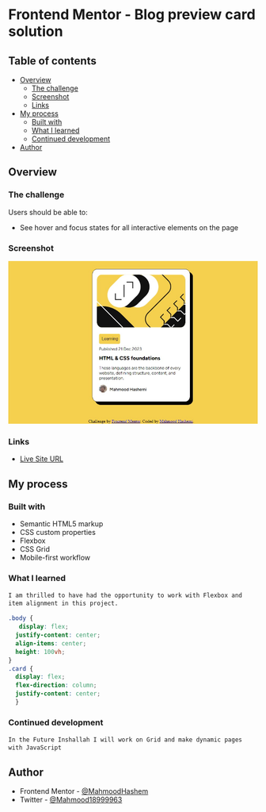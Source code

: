 # Frontend Mentor - Blog preview card solution

## Table of contents

- [Overview](#overview)
  - [The challenge](#the-challenge)
  - [Screenshot](#screenshot)
  - [Links](#links)
- [My process](#my-process)
  - [Built with](#built-with)
  - [What I learned](#what-i-learned)
  - [Continued development](#continued-development)
- [Author](#author)

## Overview

### The challenge

Users should be able to:

- See hover and focus states for all interactive elements on the page

### Screenshot

![](./assets/images/Screenshot_23-4-2024_183449_127.0.0.1.jpeg)


### Links

- [Live Site URL](https://mahmoodhashem.github.io/Mentor-Challanges/Blog%20card/index.html)

## My process

### Built with

- Semantic HTML5 markup
- CSS custom properties
- Flexbox
- CSS Grid
- Mobile-first workflow

### What I learned
    I am thrilled to have had the opportunity to work with Flexbox and item alignment in this project. 


```css
.body {
   display: flex;
  justify-content: center;
  align-items: center;
  height: 100vh;
}
.card {
  display: flex;
  flex-direction: column;
  justify-content: center;
  }
```


### Continued development
    In the Future Inshallah I will work on Grid and make dynamic pages with JavaScript


## Author

- Frontend Mentor - [@MahmoodHashem](https://www.frontendmentor.io/profile/MahmoodHashem)
- Twitter - [@Mahmood18999963](https://twitter.com/Mahmood18999963)